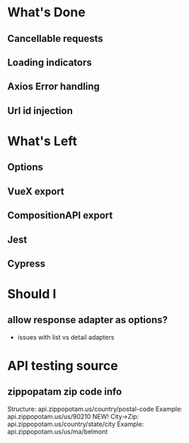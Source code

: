 # What's Done
## Cancellable requests
## Loading indicators
## Axios Error handling
## Url id injection

# What's Left
## Options
## VueX export
## CompositionAPI export
## Jest
## Cypress

# Should I
## allow response adapter as options?
- issues with list vs detail adapters


# API testing source
## zippopatam zip code info
Structure: api.zippopotam.us/country/postal-code
Example: api.zippopotam.us/us/90210
NEW! City->Zip: api.zippopotam.us/country/state/city
Example: api.zippopotam.us/us/ma/belmont
